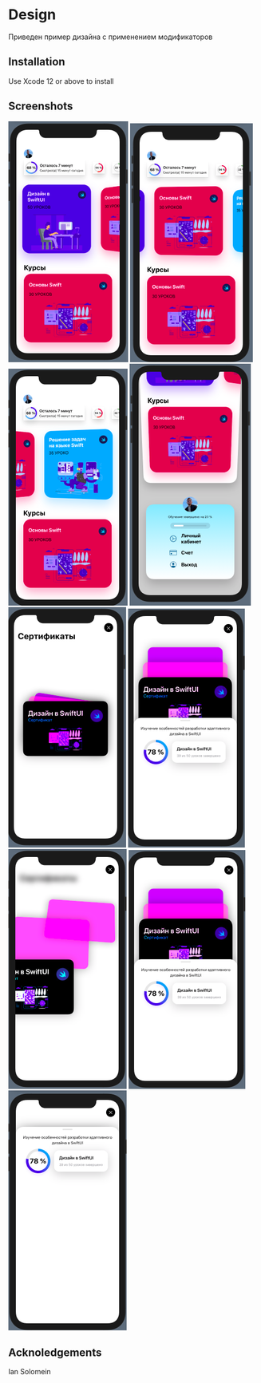 # Design

Приведен пример дизайна с применением модификаторов

## Installation

Use Xcode 12 or above to install

## Screenshots

![Screen01](https://github.com/denvolkov/Design/blob/main/DesignExample/Screen/Screenshot01.png)
![Screen02](https://github.com/denvolkov/Design/blob/main/DesignExample/Screen/Screenshot02.png)
![Screen03](https://github.com/denvolkov/Design/blob/main/DesignExample/Screen/Screenshot03.png)
![Screen04](https://github.com/denvolkov/Design/blob/main/DesignExample/Screen/Screenshot04.png)
![Screen05](https://github.com/denvolkov/Design/blob/main/DesignExample/Screen/Screenshot05.png)
![Screen06](https://github.com/denvolkov/Design/blob/main/DesignExample/Screen/Screenshot06.png)
![Screen07](https://github.com/denvolkov/Design/blob/main/DesignExample/Screen/Screenshot07.png)
![Screen08](https://github.com/denvolkov/Design/blob/main/DesignExample/Screen/Screenshot08.png)
![Screen09](https://github.com/denvolkov/Design/blob/main/DesignExample/Screen/Screenshot09.png)


## Acknoledgements

Ian Solomein
